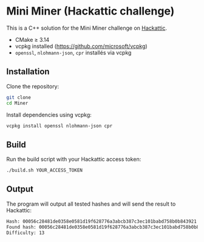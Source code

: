 # Mini Miner (Hackattic challenge)
This is a C++ solution for the Mini Miner challenge on [Hackattic](https://hackattic.com/challenges/mini_miner).

- CMake ≥ 3.14
- vcpkg installed (https://github.com/microsoft/vcpkg)
- `openssl`, `nlohmann-json`, `cpr` installés via vcpkg

## Installation
Clone the repository:
```bash
git clone
cd Miner
```
Install dependencies using vcpkg:
```bash
vcpkg install openssl nlohmann-json cpr
```

## Build
Run the build script with your Hackattic access token:
```bash
./build.sh YOUR_ACCESS_TOKEN
```

## Output
The program will output all tested hashes and will send the result to Hackattic:
```bash
Hash: 00056c28481de0358e0581d19f628776a3abcb387c3ec101babd758b0b843921
Found hash: 00056c28481de0358e0581d19f628776a3abcb387c3ec101babd758b0b843921
Difficulty: 13
```